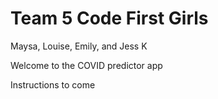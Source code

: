 # Team 5 Code First Girls
Maysa, Louise, Emily, and Jess K

Welcome to the COVID predictor app

Instructions to come
